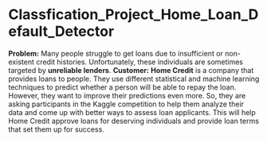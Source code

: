 # Classfication_Project_Home_Loan_Default_Detector
 **Problem:** Many people struggle to get loans due to insufficient or non-existent credit histories. Unfortunately, these individuals are sometimes targeted by **unreliable lenders**.   **Customer:** **Home Credit** is a company that provides loans to people. They use different statistical and machine learning techniques to predict whether a person will be able to repay the loan. However, they want to improve their predictions even more. So, they are asking participants in the Kaggle competition to help them analyze their data and come up with better ways to assess loan applicants. This will help Home Credit approve loans for deserving individuals and provide loan terms that set them up for success.

